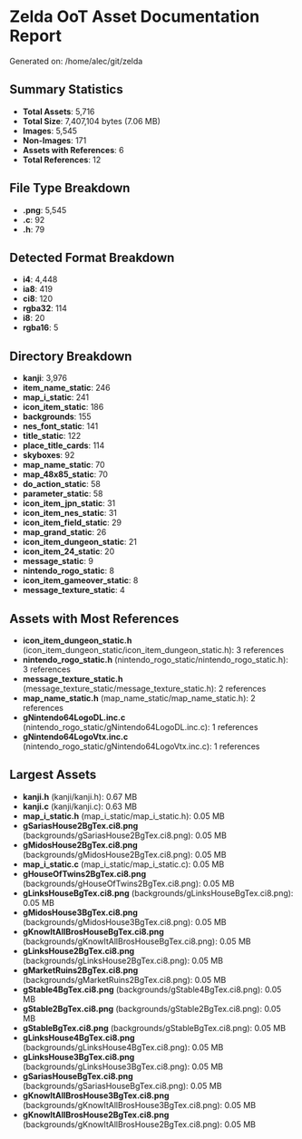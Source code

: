 # Zelda OoT Asset Documentation Report

Generated on: /home/alec/git/zelda

## Summary Statistics

- **Total Assets**: 5,716
- **Total Size**: 7,407,104 bytes (7.06 MB)
- **Images**: 5,545
- **Non-Images**: 171
- **Assets with References**: 6
- **Total References**: 12

## File Type Breakdown

- **.png**: 5,545
- **.c**: 92
- **.h**: 79

## Detected Format Breakdown

- **i4**: 4,448
- **ia8**: 419
- **ci8**: 120
- **rgba32**: 114
- **i8**: 20
- **rgba16**: 5

## Directory Breakdown

- **kanji**: 3,976
- **item_name_static**: 246
- **map_i_static**: 241
- **icon_item_static**: 186
- **backgrounds**: 155
- **nes_font_static**: 141
- **title_static**: 122
- **place_title_cards**: 114
- **skyboxes**: 92
- **map_name_static**: 70
- **map_48x85_static**: 70
- **do_action_static**: 58
- **parameter_static**: 58
- **icon_item_jpn_static**: 31
- **icon_item_nes_static**: 31
- **icon_item_field_static**: 29
- **map_grand_static**: 26
- **icon_item_dungeon_static**: 21
- **icon_item_24_static**: 20
- **message_static**: 9
- **nintendo_rogo_static**: 8
- **icon_item_gameover_static**: 8
- **message_texture_static**: 4

## Assets with Most References

- **icon_item_dungeon_static.h** (icon_item_dungeon_static/icon_item_dungeon_static.h): 3 references
- **nintendo_rogo_static.h** (nintendo_rogo_static/nintendo_rogo_static.h): 3 references
- **message_texture_static.h** (message_texture_static/message_texture_static.h): 2 references
- **map_name_static.h** (map_name_static/map_name_static.h): 2 references
- **gNintendo64LogoDL.inc.c** (nintendo_rogo_static/gNintendo64LogoDL.inc.c): 1 references
- **gNintendo64LogoVtx.inc.c** (nintendo_rogo_static/gNintendo64LogoVtx.inc.c): 1 references

## Largest Assets

- **kanji.h** (kanji/kanji.h): 0.67 MB
- **kanji.c** (kanji/kanji.c): 0.63 MB
- **map_i_static.h** (map_i_static/map_i_static.h): 0.05 MB
- **gSariasHouse2BgTex.ci8.png** (backgrounds/gSariasHouse2BgTex.ci8.png): 0.05 MB
- **gMidosHouse2BgTex.ci8.png** (backgrounds/gMidosHouse2BgTex.ci8.png): 0.05 MB
- **map_i_static.c** (map_i_static/map_i_static.c): 0.05 MB
- **gHouseOfTwins2BgTex.ci8.png** (backgrounds/gHouseOfTwins2BgTex.ci8.png): 0.05 MB
- **gLinksHouseBgTex.ci8.png** (backgrounds/gLinksHouseBgTex.ci8.png): 0.05 MB
- **gMidosHouse3BgTex.ci8.png** (backgrounds/gMidosHouse3BgTex.ci8.png): 0.05 MB
- **gKnowItAllBrosHouseBgTex.ci8.png** (backgrounds/gKnowItAllBrosHouseBgTex.ci8.png): 0.05 MB
- **gLinksHouse2BgTex.ci8.png** (backgrounds/gLinksHouse2BgTex.ci8.png): 0.05 MB
- **gMarketRuins2BgTex.ci8.png** (backgrounds/gMarketRuins2BgTex.ci8.png): 0.05 MB
- **gStable4BgTex.ci8.png** (backgrounds/gStable4BgTex.ci8.png): 0.05 MB
- **gStable2BgTex.ci8.png** (backgrounds/gStable2BgTex.ci8.png): 0.05 MB
- **gStableBgTex.ci8.png** (backgrounds/gStableBgTex.ci8.png): 0.05 MB
- **gLinksHouse4BgTex.ci8.png** (backgrounds/gLinksHouse4BgTex.ci8.png): 0.05 MB
- **gLinksHouse3BgTex.ci8.png** (backgrounds/gLinksHouse3BgTex.ci8.png): 0.05 MB
- **gSariasHouseBgTex.ci8.png** (backgrounds/gSariasHouseBgTex.ci8.png): 0.05 MB
- **gKnowItAllBrosHouse3BgTex.ci8.png** (backgrounds/gKnowItAllBrosHouse3BgTex.ci8.png): 0.05 MB
- **gKnowItAllBrosHouse2BgTex.ci8.png** (backgrounds/gKnowItAllBrosHouse2BgTex.ci8.png): 0.05 MB

